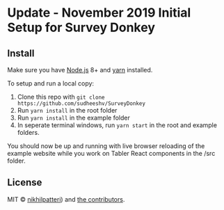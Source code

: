 # Update - November 2019 Initial Setup for Survey Donkey

## Install

Make sure you have [Node.js](https://nodejs.org/) 8+ and [yarn](https://yarnpkg.com) installed.

To setup and run a local copy:

1.  Clone this repo with `git clone https://github.com/sudheeshv/SurveyDonkey`
2.  Run `yarn install` in the root folder
3.  Run `yarn install` in the example folder
4.  In seperate terminal windows, run `yarn start` in the root and example folders.

You should now be up and running with live browser reloading of the example website while you work on Tabler React components in the /src folder.

## License

MIT © [nikhilpatteri](https://github.com/nikhilpatteri)) and [the contributors](https://github.com/tabler/tabler-react/graphs/contributors).
